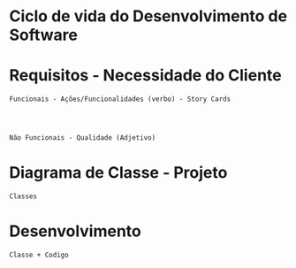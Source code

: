 #       Ciclo de vida do Desenvolvimento de Software

# Requisitos - Necessidade do Cliente

    Funcionais - Ações/Funcionalidades (verbo) - Story Cards
  
  
  

    Não Funcionais - Qualidade (Adjetivo)
  
  
  
  
  # Diagrama de Classe - Projeto
    Classes
  
  # Desenvolvimento
    Classe + Codigo 
  


